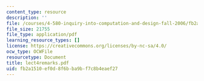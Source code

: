 ```yaml
---
content_type: resource
description: ''
file: /courses/4-580-inquiry-into-computation-and-design-fall-2006/fb2a1510ef0d8f6bba9bf7c8b4eaef27_lect4remarks.pdf
file_size: 21755
file_type: application/pdf
learning_resource_types: []
license: https://creativecommons.org/licenses/by-nc-sa/4.0/
ocw_type: OCWFile
resourcetype: Document
title: lect4remarks.pdf
uid: fb2a1510-ef0d-8f6b-ba9b-f7c8b4eaef27
---
```

